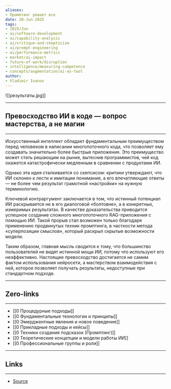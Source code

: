 ```yaml
---
aliases: 
- Промптинг решает все 
date: 30-Jun-2025
tags:
- 2025/Jun
- ai/software-development
- ai/capability-analysis
- ai/critique-and-skepticism
- ai/prompt-engineering
- ai/performance-metrics
- market/ai-impact
- future-of-work/disruption
- intelligence/measuring-competence
- concepts/augmentation/ai-as-tool
author:
- Vladimir Ivanov
---
```

![[результаты.jpg]]

-----
##  Превосходство ИИ в коде — вопрос мастерства, а не магии
-----
Искусственный интеллект обладает фундаментальным преимуществом перед человеком в написании многопоточного кода, что позволяет ему создавать значительно более быстрые приложения. Это преимущество может стать решающим на рынке, вытеснив программистов, чей код окажется катастрофически медленным в сравнении с продуктами ИИ.

Однако эта идея сталкивается со скепсисом: критики утверждают, что ИИ склонен к лести и имитации понимания, а его впечатляющие ответы — не более чем результат грамотной «настройки» на нужную терминологию.

Ключевой контраргумент заключается в том, что истинный потенциал ИИ раскрывается не в его диалоговой «болтовне», а в конкретных, измеримых результатах. В качестве доказательства приводится успешное создание сложного многопоточного RAG-приложения с помощью ИИ. Такой прорыв стал возможен только благодаря применению продвинутых техник промптинга, в частности метода «суперпозиции смыслов», который раскрыл скрытые возможности модели.

Таким образом, главная мысль сводится к тому, что большинство пользователей не видят истинной мощи ИИ, потому что используют его неэффективно. Настоящее превосходство достигается не самим фактом использования нейросети, а мастерством взаимодействия с ней, которое позволяет получать результаты, недоступные при стандартном подходе.

---
## Zero-links
---
- [[0 Процедурные подходы]]
- [[0 Фундаментальные технологии и принципы]]
- [[0 Эмерджентные явления и новое поведение]]
- [[0 Прикладные подходы и кейсы]]
- [[0 Техники создания подсказок (Промптинг)]]
- [[0 Теоретические концепции и модели работы ИИ]]
- [[0 Профессиональные группы и роли]]

---
## Links
---
- [Source](https://t.me/turboproject/1788)